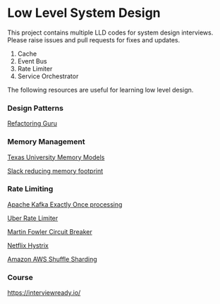 # Low Level System Design

This project contains multiple LLD codes for system design interviews. <br/>
Please raise issues and pull requests for fixes and updates.

1. Cache
2. Event Bus
3. Rate Limiter
4. Service Orchestrator

The following resources are useful for learning low level design.

### Design Patterns

[Refactoring Guru](https://refactoring.guru/)

### Memory Management

[Texas University Memory Models](https://www.cs.utexas.edu/~bornholt/post/memory-models.html)

[Slack reducing memory footprint](https://slack.engineering/reducing-slacks-memory-footprint)

### Rate Limiting

[Apache Kafka Exactly Once processing](https://docs.google.com/document/d/11Jqy_GjUGtdXJK94XGsEIK7CP1SnQGdp2eF0wSw9ra8)

[Uber Rate Limiter](https://github.com/uber-go/ratelimit/blob/master/ratelimit.go)

[Martin Fowler Circuit Breaker](https://martinfowler.com/bliki/CircuitBreaker.html)

[Netflix Hystrix](https://github.com/Netflix/Hystrix)

[Amazon AWS Shuffle Sharding](https://github.com/awslabs/route53-infima)

### Course 

https://interviewready.io/
